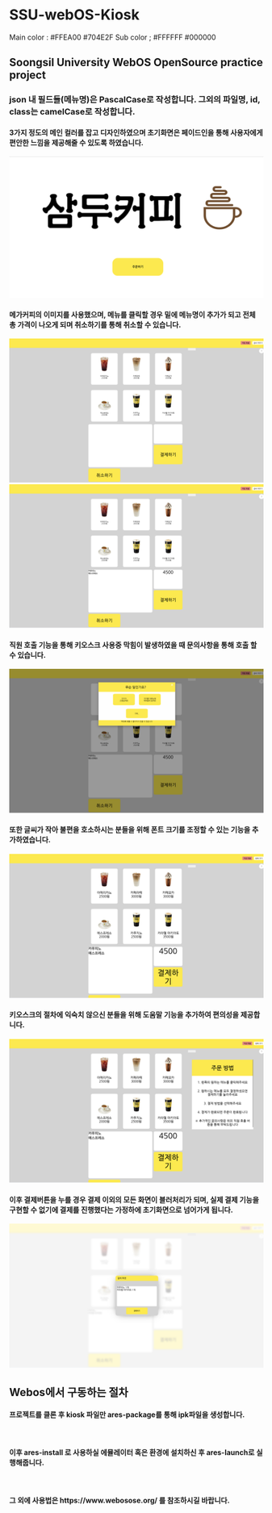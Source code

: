 # SSU-webOS-Kiosk

Main color  : #FFEA00   #704E2F
Sub color ; #FFFFFF     #000000

<h2>Soongsil University WebOS OpenSource practice project</h2>

<h3>json 내 필드들(메뉴명)은 PascalCase로 작성합니다. 그외의 파일명, id, class는 camelCase로 작성합니다.</h3>


<h4>3가지 정도의 메인 컬러를 잡고 디자인하였으며 초기화면은 페이드인을 통해 사용자에게 편안한 느낌을 제공해줄 수 있도록 하였습니다.</h4>
<img src = "READMEIMG/startScene(1202).png">
<h4>메가커피의 이미지를 사용했으며, 메뉴를 클릭할 경우 밑에 메뉴명이 추가가 되고 전체 총 가격이 나오게 되며 취소하기를 통해 취소할 수 있습니다.</h4>
<img src = "READMEIMG/menuScene1.png">
<img src = "READMEIMG/menuScene2.png">
<h4>직원 호출 기능을 통해 키오스크 사용중 막힘이 발생하였을 때 문의사항을 통해 호출 할 수 있습니다.</h4>
<img src = "READMEIMG/menuSceneEm.png">
<h4>또한 글씨가 작아 불편을 호소하시는 분들을 위해 폰트 크기를 조정할 수 있는 기능을 추가하였습니다.</h4>
<img src = "READMEIMG/menuScenefont.png">
<h4>키오스크의 절차에 익숙치 않으신 분들을 위해 도움말 기능을 추가하여 편의성을 제공합니다.</h4>
<img src = "READMEIMG/menuScene3.png">
<h4>이후 결제버튼을 누를 경우 결제 이외의 모든 화면이 블러처리가 되며, 실제 결제 기능을 구현할 수 없기에 결제를 진행했다는 가정하에 초기화면으로 넘어가게 됩니다.</h4>
<img src = "READMEIMG/paymentScene.png">

<h2>Webos에서 구동하는 절차</h2>

<h4>프로젝트를 클론 후 kiosk 파일만 ares-package를 통해 ipk파일을 생성합니다.</h4>
<br>
<h4>이후 ares-install 로 사용하실 에뮬레이터 혹은 환경에 설치하신 후 ares-launch로 실행해줍니다.</h4>
<br>
<h4>그 외에 사용법은 https://www.webosose.org/ 를 참조하시길 바랍니다.</h4>

